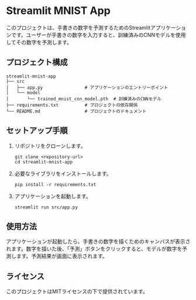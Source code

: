 # Streamlit MNIST App

このプロジェクトは、手書きの数字を予測するためのStreamlitアプリケーションです。ユーザーが手書きの数字を入力すると、訓練済みのCNNモデルを使用してその数字を予測します。

## プロジェクト構成

```
streamlit-mnist-app
├── src
│   ├── app.py                # アプリケーションのエントリーポイント
│   └── model
│       └── trained_mnist_cnn_model.pth  # 訓練済みのCNNモデル
├── requirements.txt          # プロジェクトの依存関係
└── README.md                 # プロジェクトのドキュメント
```

## セットアップ手順

1. リポジトリをクローンします。
   ```
   git clone <repository-url>
   cd streamlit-mnist-app
   ```

2. 必要なライブラリをインストールします。
   ```
   pip install -r requirements.txt
   ```

3. アプリケーションを起動します。
   ```
   streamlit run src/app.py
   ```

## 使用方法

アプリケーションが起動したら、手書きの数字を描くためのキャンバスが表示されます。数字を描いた後、「予測」ボタンをクリックすると、モデルが数字を予測します。予測結果が画面に表示されます。

## ライセンス

このプロジェクトはMITライセンスの下で提供されています。